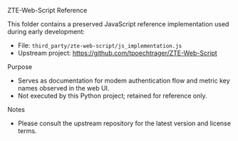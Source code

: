 ZTE-Web-Script Reference

This folder contains a preserved JavaScript reference implementation used during early development:

- File: `third_party/zte-web-script/js_implementation.js`
- Upstream project: https://github.com/tpoechtrager/ZTE-Web-Script

Purpose
- Serves as documentation for modem authentication flow and metric key names observed in the web UI.
- Not executed by this Python project; retained for reference only.

Notes
- Please consult the upstream repository for the latest version and license terms.

